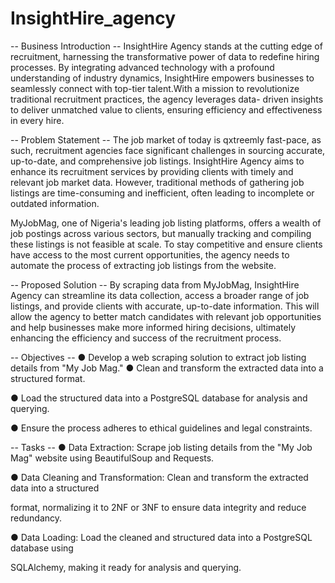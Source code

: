 # InsightHire_agency
 
-- Business Introduction --
InsightHire Agency stands at the cutting edge of recruitment, harnessing the transformative power of
data to redefine hiring processes. By integrating advanced technology with a profound
understanding of industry dynamics, InsightHire empowers businesses to seamlessly connect with
top-tier talent.With a mission to revolutionize traditional recruitment practices, the agency leverages data-
driven insights to deliver unmatched value to clients, ensuring efficiency and effectiveness in every hire.

-- Problem Statement --
The job market of today is qxtreemly fast-pace, as such, recruitment agencies face significant challenges in sourcing
accurate, up-to-date, and comprehensive job listings. InsightHire Agency aims to enhance its
recruitment services by providing clients with timely and relevant job market data. However, traditional
methods of gathering job listings are time-consuming and inefficient, often leading to incomplete or
outdated information.

MyJobMag, one of Nigeria's leading job listing platforms, offers a wealth of job postings across various
sectors, but manually tracking and compiling these listings is not feasible at scale. To stay competitive
and ensure clients have access to the most current opportunities, the agency needs to automate the
process of extracting job listings from the website.

-- Proposed Solution --
By scraping data from MyJobMag, InsightHire Agency can streamline its data collection, access a
broader range of job listings, and provide clients with accurate, up-to-date information. This will allow
the agency to better match candidates with relevant job opportunities and help businesses make more
informed hiring decisions, ultimately enhancing the efficiency and success of the recruitment process.

-- Objectives --
● Develop a web scraping solution to extract job listing details from "My Job Mag."
● Clean and transform the extracted data into a structured format.

● Load the structured data into a PostgreSQL database for analysis and querying.

● Ensure the process adheres to ethical guidelines and legal constraints.

-- Tasks --
● Data Extraction: Scrape job listing details from the "My Job Mag" website using
BeautifulSoup and Requests.

● Data Cleaning and Transformation: Clean and transform the extracted data into a structured

format, normalizing it to 2NF or 3NF to ensure data integrity and reduce redundancy.

● Data Loading: Load the cleaned and structured data into a PostgreSQL database using

SQLAlchemy, making it ready for analysis and querying.